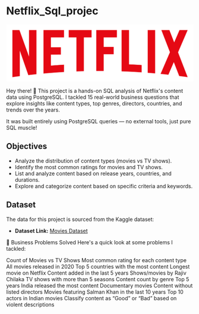 # Netflix_Sql_projec

![Netflix Logo](https://github.com/Adarsh0722/Netflix_Sql_project/blob/main/logo.png)

Hey there! 👋
This project is a hands-on SQL analysis of Netflix's content data using PostgreSQL. I tackled 15 real-world business questions that explore insights like content types, top genres, directors, countries, and trends over the years.

It was built entirely using PostgreSQL queries — no external tools, just pure SQL muscle!

## Objectives

- Analyze the distribution of content types (movies vs TV shows).
- Identify the most common ratings for movies and TV shows.
- List and analyze content based on release years, countries, and durations.
- Explore and categorize content based on specific criteria and keywords.

## Dataset

The data for this project is sourced from the Kaggle dataset:

- **Dataset Link:** [Movies Dataset](https://www.kaggle.com/datasets/shivamb/netflix-shows?resource=download)

🧠 Business Problems Solved
Here's a quick look at some problems I tackled:

Count of Movies vs TV Shows
Most common rating for each content type
All movies released in 2020
Top 5 countries with the most content
Longest movie on Netflix
Content added in the last 5 years
Shows/movies by Rajiv Chilaka
TV shows with more than 5 seasons
Content count by genre
Top 5 years India released the most content
Documentary movies
Content without listed directors
Movies featuring Salman Khan in the last 10 years
Top 10 actors in Indian movies
Classify content as “Good” or “Bad” based on violent descriptions


